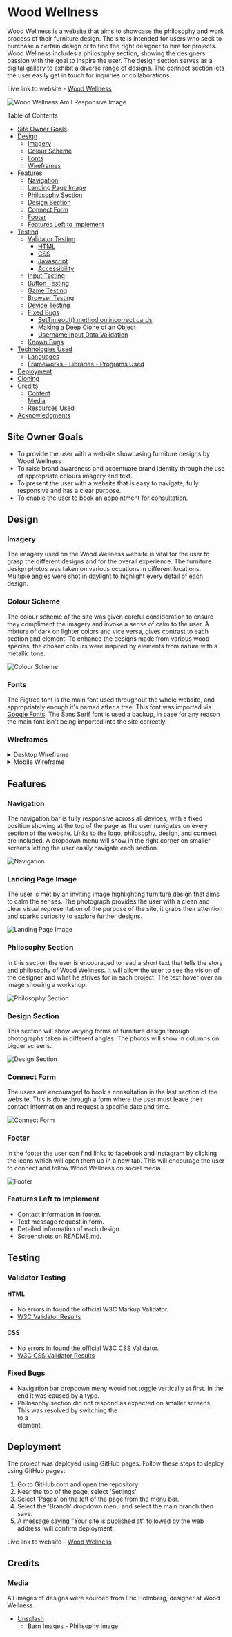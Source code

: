 # Wood Wellness

Wood Wellness is a website that aims to showcase the philosophy and work process of their furniture design. The site is intended for users who seek to purchase a certain design or to find the right designer to hire for projects. Wood Wellness includes a philosophy section, showing the designers passion with the goal to inspire the user. The design section serves as a digital gallery to exhibit a diverse range of designs. The connect section lets the user easily get in touch for inquiries or collaborations.

Live link to website - [Wood Wellness](https://luddehs.github.io/Wood-Wellness/)

![Wood Wellness Am I Responsive Image](docs/readme_images/responsive.png)

Table of Contents

  * [Site Owner Goals](#site-owner-goals)
  * [Design](#design)
    + [Imagery](#imagery)
    + [Colour Scheme](#colour-scheme)
    + [Fonts](#fonts)
    + [Wireframes](#wireframes)
  * [Features](#features)
    + [Navigation](#navigation)
    + [Landing Page Image](#landing-page-image)
    + [Philosophy Section](#philosophy-section)
    + [Design Section](#design-section)
    + [Connect Form](#connect-form)
    + [Footer](#Footer)
    + [Features Left to Implement](#features-left-to-implement)
  * [Testing](#testing)
    + [Validator Testing](#validator-testing)
      - [HTML](#html)
      - [CSS](#css)
      - [Javascript](#javascript)
      - [Accessibility](#accessibility)
    + [Input Testing](#input-testing)
    + [Button Testing](#button-testing)
    + [Game Testing](#game-testing)
    + [Browser Testing](#browser-testing)
    + [Device Testing](#device-testing)
    + [Fixed Bugs](#fixed-bugs)
      - [SetTimeout() method on incorrect cards](#settimeout---method-on-incorrect-cards)
      - [Making a Deep Clone of an Object](#making-a-deep-clone-of-an-object)
      - [Username Input Data Validation](#username-input-data-validation)
    + [Known Bugs](#known-bugs)
  * [Technologies Used](#technologies-used)
    + [Languages](#languages)
    + [Frameworks - Libraries - Programs Used](#frameworks---libraries---programs-used)
  * [Deployment](#deployment)
  * [Cloning](#cloning)
  * [Credits](#credits)
    + [Content](#content)
    + [Media](#media)
    + [Resources Used](#resources-used)
  * [Acknowledgments](#acknowledgments)



## Site Owner Goals 
- To provide the user with a website showcasing furniture designs by Wood Wellness
- To raise brand awareness and accentuate brand identity through the use of appropriate colours imagery and text.
- To present the user with a website that is easy to navigate, fully responsive and has a clear purpose.
- To enable the user to book an appointment for consultation.
  

## Design

### Imagery
The imagery used on the Wood Wellness website is vital for the user to grasp the different designs and for the overall experience. The furniture design photos was taken on various occations in different locations. Multiple angles were shot in daylight to highlight every detail of each design. 

### Colour Scheme
The colour scheme of the site was given careful consideration to ensure they compliment the imagery and invoke a sense of calm to the user. A mixture of dark on lighter colors and vice versa, gives contrast to each section and element. To enhance the designs made from various wood species, the chosen colours were inspired by elements from nature with a metallic tone.

![Colour Scheme](docs/readme_images/colours.png)

### Fonts
The Figtree font is the main font used throughout the whole website, and appropriately enough it's named after a tree. This font was imported via [Google Fonts](https://fonts.google.com/). The Sans Serif font is used a backup, in case for any reason the main font isn't being imported into the site correctly.

### Wireframes

 <details>

 <summary>Desktop Wireframe</summary>

 ![Desktop Wireframe](docs/wireframes/wireframe_1.jpg)

</details>

<details>

<summary>Mobile Wireframe</summary>

 ![Mobile Wireframe](docs/wireframes/wireframe_2.jpg)

</details>


## Features

### Navigation
The navigation bar is fully responsive across all devices, with a fixed position showing at the top of the page as the user navigates on every section of the website. Links to the logo, philosophy, design, and connect are included. A dropdown menu will show in the right corner on smaller screens letting the user easily navigate each section.

![Navigation](docs/readme_images/navigation.png)

### Landing Page Image
The user is met by an inviting image highlighting furniture design that aims to calm the senses. The photograph provides the user with a clean and clear visual representation of the purpose of the site, it grabs their attention and sparks curiosity to explore further designs.

![Landing Page Image](docs/readme_images/landing_page_image.png)

### Philosophy Section
In this section the user is encouraged to read a short text that tells the story and philosophy of Wood Wellness. It will allow the user to see the vision of the designer and what he strives for in each project. The text hover over an image showing a workshop.

![Philosophy Section](docs/readme_images/philosophy_section.png)

### Design Section
This section will show varying forms of furniture design through photographs taken in different angles. The photos will show in columns on bigger screens.

![Design Section](docs/readme_images/design_section.png)

### Connect Form
The users are encouraged to book a consultation in the last section of the website. This is done through a form where the user must leave their contact information and request a specific date and time.

![Connect Form](docs/readme_images/connect_form.png)

### Footer
In the footer the user can find links to facebook and instagram by clicking the icons which will open them up in a new tab. This will encourage the user to connect and follow Wood Wellness on social media.

![Footer](docs/readme_images/footer.png)

### Features Left to Implement
- Contact information in footer.
- Text message request in form.
- Detailed information of each design.
- Screenshots on README.md.

## Testing

### Validator Testing

#### HTML
- No errors in found the official W3C Markup Validator.
- [W3C Validator Results](https://validator.w3.org/nu/?doc=https%3A%2F%2Fluddehs.github.io%2FWood-Wellness%2F) 

#### CSS
- No errors in found the official W3C CSS Validator.
- [W3C CSS Validator Results](https://jigsaw.w3.org/css-validator/validator?uri=https%3A%2F%2Fluddehs.github.io%2FWood-Wellness%2F&profile=css3svg&usermedium=all&warning=1&vextwarning=&lang=sv)


### Fixed Bugs
- Navigation bar dropdown meny would not toggle vertically at first. In the end it was caused by a typo.
- Philosophy section did not respond as expected on smaller screens. This was resolved by switching the <section> to a <div> element.

## Deployment

The project was deployed using GitHub pages. Follow these steps to deploy using GitHub pages:

1. Go to GitHub.com and open the repository.
2. Near the top of the page, select 'Settings'.
3. Select 'Pages' on the left of the page from the menu bar.
4. Select the 'Branch' dropdown menu and select the main branch then save.
5. A message saying "Your site is published at" followed by the web address, will confirm deployment.

Live link to website - [Wood Wellness](https://luddehs.github.io/Wood-Wellness/)

## Credits

### Media
All images of designs were sourced from Eric Holmberg, designer at Wood Wellness.

- [Unsplash](https://unsplash.com)
  - Barn Images - Philisophy Image
